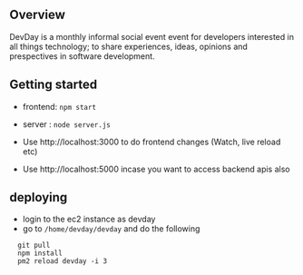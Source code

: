## Overview

DevDay is a monthly informal social event event for developers interested in all things technology; to share experiences, ideas, opinions and prespectives in software development.

## Getting started

* frontend: `npm start`
* server : `node server.js`

* Use http://localhost:3000 to do frontend changes (Watch, live reload etc)
* Use http://localhost:5000 incase you want to access backend apis also

## deploying

* login to the ec2 instance as devday
* go to `/home/devday/devday` and do the following
```
  git pull
  npm install
  pm2 reload devday -i 3
```
